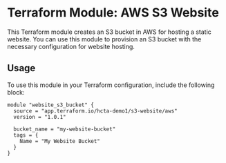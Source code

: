 # Terraform Module: AWS S3 Website

This Terraform module creates an S3 bucket in AWS for hosting a static website. You can use this module to provision an S3 bucket with the necessary configuration for website hosting.

## Usage

To use this module in your Terraform configuration, include the following block:

```hcl
module "website_s3_bucket" {
  source = "app.terraform.io/hcta-demo1/s3-website/aws"
  version = "1.0.1"

  bucket_name = "my-website-bucket"
  tags = {
    Name = "My Website Bucket"
  }
}
